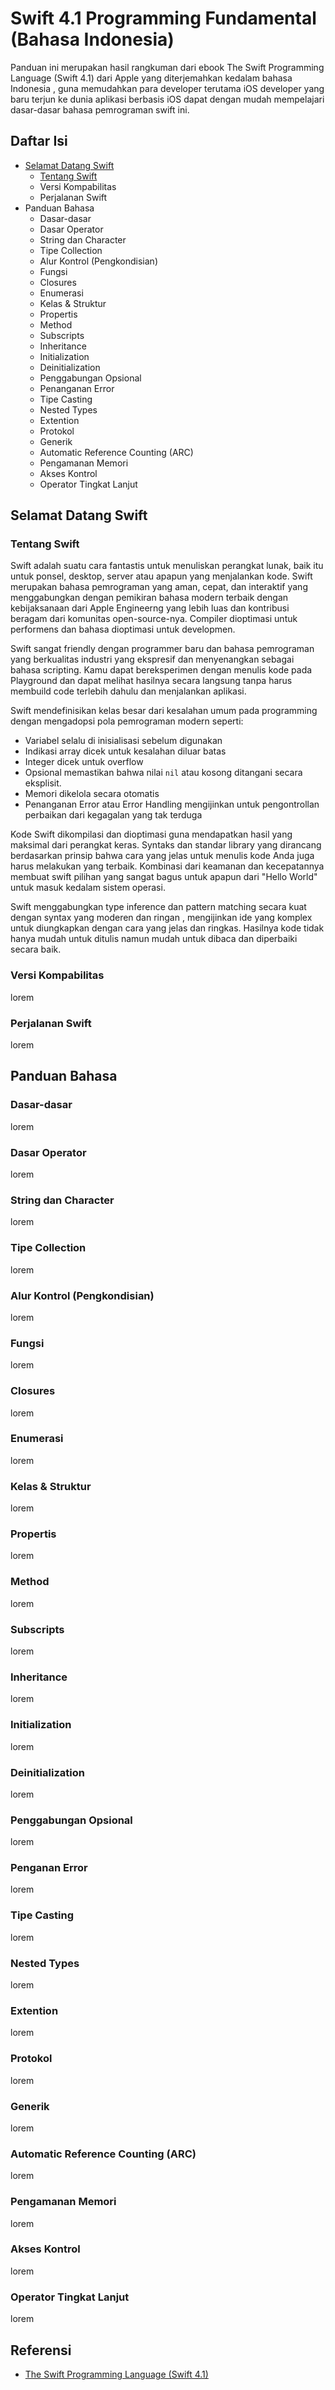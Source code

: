 # Swift 4.1 Programming Fundamental (Bahasa Indonesia)

Panduan ini merupakan hasil rangkuman dari ebook The Swift Programming Language (Swift 4.1) dari Apple yang diterjemahkan kedalam bahasa Indonesia , guna memudahkan para developer terutama iOS developer yang baru terjun ke dunia aplikasi berbasis iOS dapat dengan mudah mempelajari dasar-dasar bahasa pemrograman swift ini.

## Daftar Isi
- [Selamat Datang Swift](https://github.com/ramdanix/swift-41-bahasa-indonesia#selamat-datang-swift)
    - [Tentang Swift](https://github.com/ramdanix/swift-41-bahasa-indonesia#tentang-swift)
    - Versi Kompabilitas
    - Perjalanan Swift
- Panduan Bahasa
    - Dasar-dasar
    - Dasar Operator
    - String dan Character
    - Tipe Collection
    - Alur Kontrol (Pengkondisian)
    - Fungsi
    - Closures
    - Enumerasi
    - Kelas & Struktur
    - Propertis
    - Method
    - Subscripts
    - Inheritance
    - Initialization
    - Deinitialization
    - Penggabungan Opsional
    - Penanganan Error
    - Tipe Casting
    - Nested Types
    - Extention
    - Protokol
    - Generik
    - Automatic Reference Counting (ARC)
    - Pengamanan Memori
    - Akses Kontrol
    - Operator Tingkat Lanjut

## Selamat Datang Swift

### Tentang Swift

Swift adalah suatu cara fantastis untuk menuliskan perangkat lunak, baik itu untuk ponsel, desktop, server atau apapun yang menjalankan kode. Swift merupakan bahasa pemrograman yang aman, cepat, dan interaktif yang menggabungkan dengan pemikiran bahasa modern terbaik dengan kebijaksanaan dari Apple Engineerng yang lebih luas dan kontribusi beragam dari komunitas open-source-nya. Compiler dioptimasi untuk performens dan bahasa dioptimasi untuk developmen. 

Swift sangat friendly dengan programmer baru dan bahasa pemrograman yang berkualitas industri yang ekspresif dan menyenangkan sebagai bahasa scripting. Kamu dapat bereksperimen dengan menulis kode pada Playground dan dapat melihat hasilnya secara langsung tanpa harus membuild code terlebih dahulu dan menjalankan aplikasi.

Swift mendefinisikan kelas besar dari kesalahan umum pada programming dengan mengadopsi pola pemrograman modern seperti:
- Variabel selalu di inisialisasi sebelum digunakan
- Indikasi array dicek untuk kesalahan diluar batas
- Integer dicek untuk overflow
- Opsional memastikan bahwa nilai ``nil`` atau kosong ditangani secara eksplisit.
- Memori dikelola secara otomatis
- Penanganan Error atau Error Handling mengijinkan untuk pengontrollan perbaikan dari kegagalan yang tak terduga

Kode Swift dikompilasi dan dioptimasi guna mendapatkan hasil yang maksimal dari perangkat keras. Syntaks dan standar library yang dirancang berdasarkan prinsip bahwa cara yang jelas untuk menulis kode Anda juga harus melakukan yang terbaik. Kombinasi dari keamanan dan kecepatannya membuat swift pilihan yang sangat bagus untuk apapun dari "Hello World" untuk masuk kedalam sistem operasi.

Swift menggabungkan type inference dan pattern matching secara kuat dengan syntax yang moderen dan ringan , mengijinkan ide yang komplex untuk diungkapkan dengan cara yang jelas dan ringkas. Hasilnya kode tidak hanya mudah untuk ditulis namun mudah untuk dibaca dan diperbaiki secara baik.

### Versi Kompabilitas
lorem

### Perjalanan Swift
lorem

## Panduan Bahasa

### Dasar-dasar
lorem

### Dasar Operator
lorem

### String dan Character
lorem

### Tipe Collection
lorem

### Alur Kontrol (Pengkondisian)
lorem

### Fungsi
lorem

### Closures
lorem

### Enumerasi
lorem

### Kelas & Struktur
lorem

### Propertis
lorem

### Method
lorem

### Subscripts
lorem

### Inheritance
lorem

### Initialization
lorem

### Deinitialization
lorem

### Penggabungan Opsional
lorem

### Penganan Error
lorem

### Tipe Casting
lorem

### Nested Types
lorem

### Extention
lorem

### Protokol
lorem

### Generik
lorem

### Automatic Reference Counting (ARC)
lorem

### Pengamanan Memori
lorem

### Akses Kontrol
lorem

### Operator Tingkat Lanjut
lorem 

## Referensi

- [The Swift Programming Language (Swift 4.1)](https://itunes.apple.com/us/book/the-swift-programming-language-swift-4-1/id881256329?mt=11)